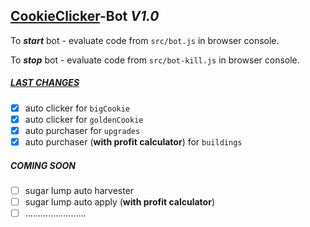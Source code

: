 ## [CookieClicker](http://orteil.dashnet.org/cookieclicker/)-Bot  _V1.0_

To _**start**_ bot - evaluate code from `src/bot.js` in browser console.

To _**stop**_ bot - evaluate code from `src/bot-kill.js` in browser console.


##### [LAST CHANGES](https://github.com/baylrock/CookieClicker-Bot/commit/6b64cfc1b65f37ee834f5ef875bb7d01599a91f0)
- [x] auto clicker for `bigCookie` 
- [x] auto clicker for `goldenCookie` 
- [x] auto purchaser for `upgrades`
- [x] auto purchaser (**with profit calculator**) for `buildings`

##### COMING SOON
- [ ] sugar lump auto harvester
- [ ] sugar lump auto apply (**with profit calculator**) 
- [ ] ........................
